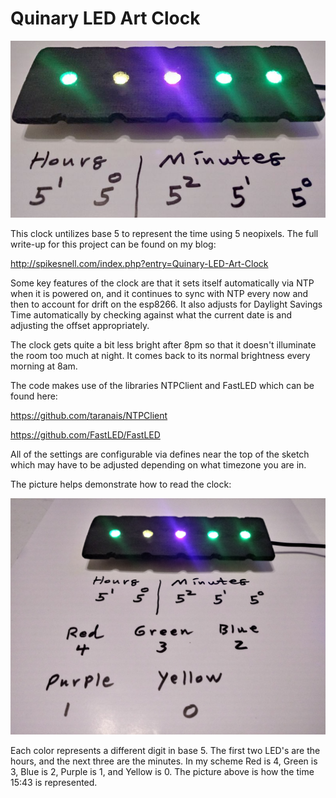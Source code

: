 # Quinary LED Art Clock

![quinary led clock](https://raw.githubusercontent.com/Crysknife007/quinary-led-clock/main/15_43a.jpg)

This clock untilizes base 5 to represent the time using 5 neopixels. The full write-up for this project can be found on my blog:

http://spikesnell.com/index.php?entry=Quinary-LED-Art-Clock

Some key features of the clock are that it sets itself automatically via NTP when it is powered on, and it continues to sync with NTP every now and then to account for drift on the esp8266. It also adjusts for Daylight Savings Time automatically by checking against what the current date is and adjusting the offset appropriately.

The clock gets quite a bit less bright after 8pm so that it doesn't illuminate the room too much at night. It comes back to its normal brightness every morning at 8am.

The code makes use of the libraries NTPClient and FastLED which can be found here:

https://github.com/taranais/NTPClient

https://github.com/FastLED/FastLED

All of the settings are configurable via defines near the top of the sketch which may have to be adjusted depending on what timezone you are in.

The picture helps demonstrate how to read the clock:

![quinary clock](https://raw.githubusercontent.com/Crysknife007/quinary-led-clock/main/20201117_154320_HDR.jpg)

Each color represents a different digit in base 5. The first two LED's are the hours, and the next three are the minutes. In my scheme Red is 4, Green is 3, Blue is 2, Purple is 1, and Yellow is 0. The picture above is how the time 15:43 is represented. 

